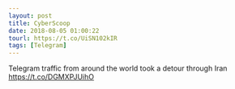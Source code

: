 ```yaml
---
layout: post
title: CyberScoop
date: 2018-08-05 01:00:22
tourl: https://t.co/UiSN102kIR
tags: [Telegram]
---
```

Telegram traffic from around the world took a detour through Iran https://t.co/DGMXPJUihO